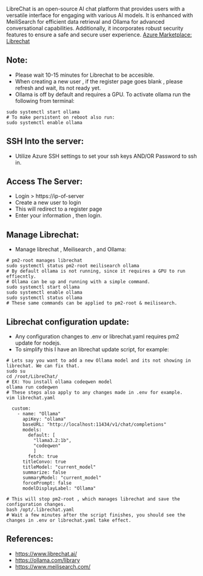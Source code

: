 LibreChat is an open-source AI chat platform that provides users with a versatile interface for engaging with various AI models. It is enhanced with MeiliSearch for efficient data retrieval and Ollama for advanced conversational capabilities. Additionally, it incorporates robust security features to ensure a safe and secure user experience. [Azure Marketplace: Librechat ]( )


Note:
-----
* Please wait 10-15 minutes for Librechat to be accesible.
* When creating a new user , if the register page goes blank , please refresh and wait, its not ready yet. 
* Ollama is off by default and requires a GPU. To activate ollama run the following from terminal:
```
sudo systemctl start ollama
# To make persistent on reboot also run:
sudo systemctl enable ollama
```

SSH Into the server:
--------------------
* Utilize Azure SSH settings to set your ssh keys AND/OR Password to ssh in. 

Access The Server:
-------------------------
* Login > https://ip-of-server
* Create a new user to login
* This will redirect to a register page
* Enter your information , then login.

Manage Librechat:
-----------------
* Manage librechat , Meilisearch , and Ollama:
```
# pm2-root manages librechat
sudo systemctl status pm2-root meilisearch ollama
# By default ollama is not running, since it requires a GPU to run effiecntly.
# Ollama can be up and running with a simple command. 
sudo systemctl start ollama
sudo systemctl enable ollama
sudo systemctl status ollama
# These same commands can be applied to pm2-root & meilisearch.
```

Librechat configuration update:
-------------------------------
* Any configuration changes to .env or librechat.yaml requires pm2 update for nodejs.
* To simplify this I have an librechat update script, for example:
```
# Lets say you want to add a new Ollama model and its not showing in librechat. We can fix that.
sudo su
cd /root/LibreChat/
# EX: You install ollama codeqwen model 
ollama run codeqwen
# These steps also apply to any changes made in .env for example. 
vim librechat.yaml

  custom:
    - name: "Ollama"
      apiKey: "ollama"
      baseURL: "http://localhost:11434/v1/chat/completions" 
      models:
        default: [
          "llama3.2:1b",
          "codeqwen"
          ]
        fetch: true
      titleConvo: true
      titleModel: "current_model"
      summarize: false
      summaryModel: "current_model"
      forcePrompt: false
      modelDisplayLabel: "Ollama"

# This will stop pm2-root , which manages librechat and save the configuration changes. 
bash /opt/.librechat.yaml
# Wait a few minutes after the script finishes, you should see the changes in .env or librechat.yaml take effect. 
```

References:
-----------
* https://www.librechat.ai/
* https://ollama.com/library
* https://www.meilisearch.com/
